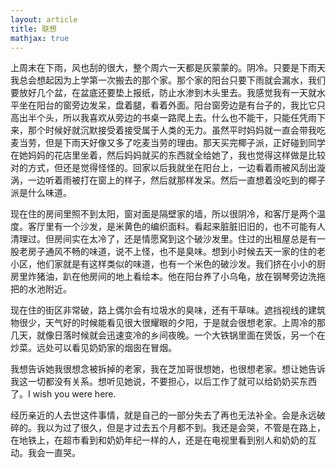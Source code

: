 ```yaml
---
layout: article
title: 联想
mathjax: true
---
```


上周末在下雨，风也刮的很大，整个周六一天都是灰蒙蒙的。阴冷。只要是下雨天我总会想起因为上学第一次搬去的那个家。那个家的阳台只要下雨就会漏水，我们要放好几个盆，在盆底还要垫上报纸，防止水渗到木头里去。我感觉我有一天就水平坐在阳台的窗旁边发呆，盘着腿，看着外面。阳台窗旁边是有台子的，我比它只高出半个头，所以我喜欢从旁边的书桌一路爬上去。什么也不能干，只能任凭雨下来，那个时候好就沉默接受着接受属于人类的无力。虽然平时妈妈就一直会带我吃麦当劳，但是下雨天好像又多了吃麦当劳的理由。那天买完椰子派，正好碰到同学在她妈妈的花店里坐着，然后妈妈就买的东西就全给她了，我也觉得这样做是比较对的方式，但还是觉得怪怪的。回家以后我就坐在阳台上，一边看着雨被风刮出漩涡，一边听着雨被打在窗上的样子，然后就那样发呆。然后一直想着没吃到的椰子派是什么味道。

现在住的房间里照不到太阳，窗对面是隔壁家的墙，所以很阴冷，和客厅是两个温度。客厅里有一个沙发，是米黄色的编织面料。看起来脏脏旧旧的，也不可能有人清理过。但房间实在太冷了，还是情愿窝到这个破沙发里。住过的出租屋总是有一股老房子通风不畅的味道，说不上怪，也不是臭味。想到小时候去天一家的住的老小区，他们家就是有这样类似的味道，也有一个米色的破沙发。我们挤在小小的厨房里炸猪油，趴在他房间的地上看绘本。他在阳台养了小乌龟，放在钢琴旁边洗拖把的水池附近。

现在住的街区非常破，路上偶尔会有垃圾水的臭味，还有干草味。遮挡视线的建筑物很少，天气好的时候能看见很大很耀眼的夕阳，于是就会很想老家。上周冷的那几天，就像日落时候就会迅速变冷的乡间夜晚。一个大铁锅里面在煲饭，另一个在炒菜。远处可以看见奶奶家的烟囱在冒烟。

我想告诉她我很想念被拆掉的老家，我在芝加哥很想她，也很想老家。想让她告诉我这一切都没有关系。想听见她说，不要担心，以后工作了就可以给奶奶买东西了。I wish you were here. 

经历亲近的人去世这件事情，就是自己的一部分失去了再也无法补全。会是永远破碎的。我以为过了很久，但是才过去五个月都不到。我还是会哭，不管是在路上，在地铁上，在超市看到和奶奶年纪一样的人，还是在电视里看到别人和奶奶的互动。我会一直哭。
